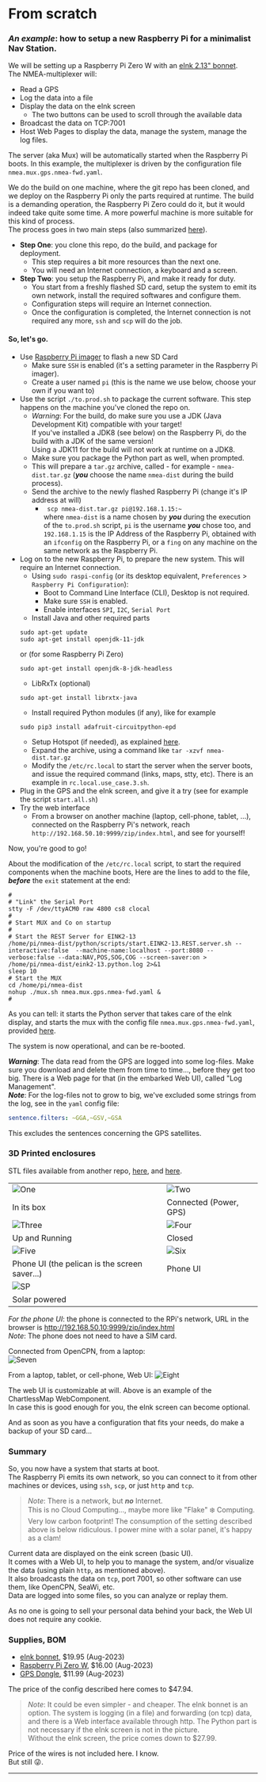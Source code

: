 # From scratch
### _An example_: how to setup a new Raspberry Pi for a minimalist Nav Station.
We will be setting up a Raspberry Pi Zero W with an [eInk 2.13" bonnet](https://learn.adafruit.com/2-13-in-e-ink-bonnet?view=all).  
The NMEA-multiplexer will:
- Read a GPS
- Log the data into a file
- Display the data on the eInk screen
  - The two buttons can be used to scroll through the available data
- Broadcast the data on TCP:7001
- Host Web Pages to display the data, manage the system, manage the log files.

The server (aka Mux) will be automatically started when the Raspberry Pi boots. In this example,
the multiplexer is driven by the configuration file `nmea.mux.gps.nmea-fwd.yaml`.

We do the build on one machine, where the git repo has been cloned, and we deploy on the Raspberry Pi
only the parts required at runtime.
The build is a demanding operation, the Raspberry Pi Zero could do it, but it would indeed take quite some time.
A more powerful machine is more suitable for this kind of process.  
The process goes in two main steps (also summarized [here](use_cases/summary.md)).

- **Step One**: you clone this repo, do the build, and package for deployment.
  - This step requires a bit more resources than the next one.
  - You will need an Internet connection, a keyboard and a screen.
- **Step Two**: you setup the Raspberry Pi, and make it ready for duty.
  - You start from a freshly flashed SD card, setup the system to emit its own network,
    install the required softwares and configure them.
  - Configuration steps will require an Internet connection.
  - Once the configuration is completed, the Internet connection is not required any more, 
    `ssh` and `scp` will do the job.

#### So, let's go.

- Use [Raspberry Pi imager](https://www.raspberrypi.com/software/) to flash a new SD Card
  - Make sure `SSH` is enabled (it's a setting parameter in the Raspberry Pi imager).
  - Create a user named `pi` (this is the name we use below, choose your own if you want to)
- Use the script `./to.prod.sh` to package the current software. This step happens on the machine you've cloned the repo on.
  - _Warning_: For the build, do make sure you use a JDK (Java Development Kit) compatible with your target!  
    If you've installed a JDK8 (see below) on the Raspberry Pi, do the build with a JDK of the same version!  
    Using a JDK11 for the build will not work at runtime on a JDK8.
  - Make sure you package the Python part as well, when prompted.
  - This will prepare a `tar.gz` archive, called - for example - `nmea-dist.tar.gz` (_**you**_ choose the name `nmea-dist` during the build process).
  - Send the archive to the newly flashed Raspberry Pi (change it's IP address at will)
    - ` scp nmea-dist.tar.gz pi@192.168.1.15:~`  
      where `nmea-dist` is a name chosen by _**you**_ during the execution of the `to.prod.sh` script, `pi` is the username _**you**_ chose too, and
      `192.168.1.15` is the IP Address of the Raspberry Pi, obtained with an `ifconfig` on the Raspberry Pi, or a `fing` on any machine on the same network as the Raspberry Pi.
- Log on to the new Raspberry Pi, to prepare the new system. This will require an Internet connection.  
  - Using `sudo raspi-config` (or its desktop equivalent, `Preferences` > `Raspberry Pi Configuration`):
    - Boot to Command Line Interface (CLI), Desktop is not required.
    - Make sure `SSH` is enabled.
    - Enable interfaces `SPI`, `I2C`, `Serial Port`
  - Install Java and other required parts
  ```
  sudo apt-get update
  sudo apt-get install openjdk-11-jdk
  ```
  or (for some Raspberry Pi Zero)
  ```
  sudo apt-get install openjdk-8-jdk-headless
  ```
  - LibRxTx (optional)
  ```
  sudo apt-get install librxtx-java
  ```
  - Install required Python modules (if any), like for example
  ```
  sudo pip3 install adafruit-circuitpython-epd
  ```
  - Setup Hotspot (if needed), as explained [here](./HOTSPOT.md).
  - Expand the archive, using a command like `tar -xzvf nmea-dist.tar.gz`
  - Modify the `/etc/rc.local` to start the server when the server boots,
    and issue the required command (links, maps, stty, etc). There is an example in `rc.local.use_case.3.sh`.
- Plug in the GPS and the eInk screen, and give it a try (see for example the script `start.all.sh`)
- Try the web interface
  - From a browser on another machine (laptop, cell-phone, tablet, ...), connected on the Raspberry Pi's network, reach
    `http://192.168.50.10:9999/zip/index.html`, and see for yourself!

Now, you're good to go!

About the modification of the `/etc/rc.local` script, to start the 
required components when the machine boots,
Here are the lines to add to the file, _**before**_ the `exit` statement at the end:
```
#
# "Link" the Serial Port
stty -F /dev/ttyACM0 raw 4800 cs8 clocal
#
# Start MUX and Co on startup
#
# Start the REST Server for EINK2-13
/home/pi/nmea-dist/python/scripts/start.EINK2-13.REST.server.sh --interactive:false  --machine-name:localhost --port:8080 --verbose:false --data:NAV,POS,SOG,COG --screen-saver:on > /home/pi/nmea-dist/eink2-13.python.log 2>&1
sleep 10
# Start the MUX
cd /home/pi/nmea-dist
nohup ./mux.sh nmea.mux.gps.nmea-fwd.yaml &
#
```
As you can tell: it starts the Python server that takes care of the eInk display, and
starts the mux with the config file `nmea.mux.gps.nmea-fwd.yaml`, provided [here](nmea.mux.gps.nmea-fwd.yaml).

The system is now operational, and can be re-booted.

_**Warning**_: The data read from the GPS are logged into some log-files. Make sure you download and delete them from time to time...,
before they get too big. There is a Web page for that (in the embarked Web UI), called "Log Management".  
_**Note**_: For the log-files not to grow to big, we've excluded some strings from the log, see in the `yaml` config file:  
```yaml
sentence.filters: ~GGA,~GSV,~GSA
```
This excludes the sentences concerning the GPS satellites.

### 3D Printed enclosures
STL files available from another repo, [here](https://github.com/OlivierLD/3DPrinting/blob/master/OpenSCAD/RPiDevBoards/ProjectBoxRPiZeroBox.stl), and
[here](https://github.com/OlivierLD/3DPrinting/blob/master/OpenSCAD/RPiDevBoards/ProjectBoxRPiZeroBoxTop.stl).

|                                                 |                                          |
|:------------------------------------------------|:-----------------------------------------|
| ![One](./doc_resources/01.in.the.box.jpg)       | ![Two](./doc_resources/02.connected.jpg) | 
| In its box                                      | Connected (Power, GPS)                   |
| ![Three](./doc_resources/03.up.and.running.jpg) | ![Four](./doc_resources/04.closed.jpg)   | 
| Up and Running                                  | Closed                                   |
| ![Five](./doc_resources/01.phone.UI.jpg)        | ![Six](./doc_resources/02.phone.UI.jpg)  | 
| Phone UI (the pelican is the screen saver...)   | Phone UI                                 |
| ![SP](./doc_resources/solar.panel.png)          |                                          |
| Solar powered                                   |                                          |


_For the phone UI_: the phone is connected to the RPi's network, URL in the browser is <http://192.168.50.10:9999/zip/index.html>  
_Note_: The phone does not need to have a SIM card.


Connected from OpenCPN, from a laptop:       
![Seven](./doc_resources/OpenCPN.png)

From a laptop, tablet, or cell-phone, Web UI:
![Eight](./doc_resources/chartless.track.png)

The web UI is customizable at will. Above is an example of the ChartlessMap WebComponent.  
In case this is good enough for you, the eInk screen can become optional.

And as soon as you have a configuration that fits your needs, do make a backup of your SD card...

### Summary
So, you now have a system that starts at boot.    
The Raspberry Pi emits its own network, so you can connect to it from other machines or devices,
using `ssh`, `scp`, or just `http` and `tcp`.

> _Note_: There is a network, but _**no**_ Internet.  
> This is no Cloud Computing..., maybe more like "Flake" ❄️ Computing. Very low carbon footprint!
> The consumption of the setting described above is below ridiculous. I power mine with a solar panel, it's happy as a clam!

Current data are displayed on the eink screen (basic UI).  
It comes with a Web UI, to help you to manage the system, and/or visualize the data (using plain `http`, as mentioned above).  
It also broadcasts the data on `tcp`, port 7001, so other software can use them, like OpenCPN, SeaWi, etc.  
Data are logged into some files, so you can analyze or replay them.

As no one is going to sell your personal data behind your back, the Web UI does not require any cookie.

### Supplies, BOM
- [eInk bonnet](https://www.adafruit.com/product/4687), $19.95 (Aug-2023)
- [Raspberry Pi Zero W](https://www.adafruit.com/product/3708), $16.00 (Aug-2023)
- [GPS Dongle](https://www.amazon.com/HiLetgo-G-Mouse-GLONASS-Receiver-Windows/dp/B01MTU9KTF/ref=sr_1_3?keywords=usb+gps+dongle&qid=1691564294&sprefix=USB+GPS%2Caps%2C153&sr=8-3), $11.99 (Aug-2023)

The price of the config described here comes to $47.94.

> _Note_: It could be even simpler - and cheaper. The eInk bonnet is an option. The system is logging (in a file) and forwarding (on tcp) data, and there is a Web interface available through http.
> The Python part is not necessary if the eInk screen is not in the picture.  
> Without the eInk screen, the price comes down to $27.99.

Price of the wires is not included here. I know.  
But still 😜.

---
